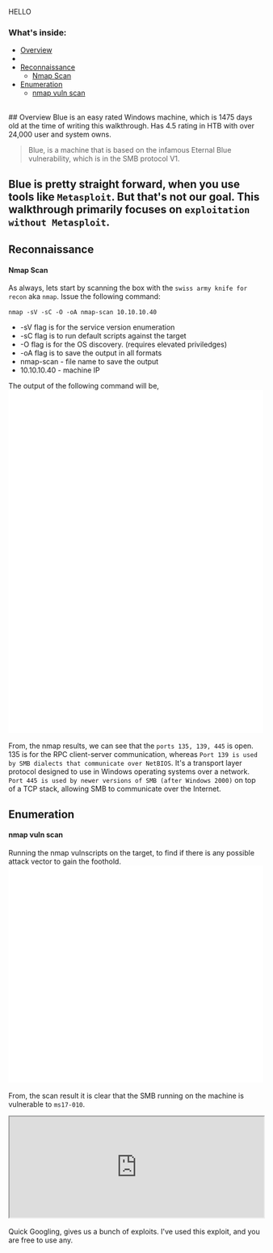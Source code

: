 HELLO

### What's inside:
- [Overview](#overview)
- [<br>](#)
- [Reconnaissance](#reconnaissance)
    - [Nmap Scan](#nmap-scan)
- [Enumeration](#enumeration)
    - [nmap vuln scan](#nmap-vuln-scan)
 <br>
## Overview
Blue is an easy rated Windows machine, which is 1475 days old at the time of writing this walkthrough. Has 4.5 rating in HTB with over 24,000 user and system owns.
 
 > Blue, is a machine that is based on the infamous Eternal Blue vulnerability, which is in the SMB protocol V1. 

Blue is pretty straight forward, when you use tools like `Metasploit`. But that's not our goal. This walkthrough primarily focuses on `exploitation without Metasploit`.
  <br>
  ---
 ## Reconnaissance
#### Nmap Scan
 
As always, lets start by scanning the box with the `swiss army knife for recon` aka `nmap`. Issue the following command:

```
nmap -sV -sC -O -oA nmap-scan 10.10.10.40
```

- -sV flag is for the service version enumeration
- -sC flag is to run default scripts against the target
- -O flag is for the OS discovery. (requires elevated priviledges)
- -oA flag is to save the output in all formats
- nmap-scan - file name to save the output
- 10.10.10.40 - machine IP

The output of the following command will be, 
![nmap-scan01](https://raw.githubusercontent.com/wannabemrrobot/daily-progress/main/posts/2021/08-august/04-august-2021/nmap-scan01.svg)

From, the nmap results, we can see that the `ports 135, 139, 445` is open. 135 is for the RPC client-server communication, whereas `Port 139 is used by SMB dialects that communicate over NetBIOS`. It's a transport layer protocol designed to use in Windows operating systems over a network. `Port 445 is used by newer versions of SMB (after Windows 2000)` on top of a TCP stack, allowing SMB to communicate over the Internet.
 <br>
## Enumeration
#### nmap vuln scan
Running the nmap vulnscripts on the target, to find if there is any possible attack vector to gain the foothold.
![nmap-scan01](https://raw.githubusercontent.com/wannabemrrobot/daily-progress/main/posts/2021/08-august/04-august-2021/nmap-scan02.svg)

From, the scan result it is clear that the SMB running on the machine is vulnerable to `ms17-010`.
<iframe src="https://docs.microsoft.com/en-us/security-updates/securitybulletins/2017/ms17-010" style ="width: 100%; height: 200px;"></iframe>

Quick Googling, gives us a bunch of exploits. I've used this exploit, and you are free to use any.
